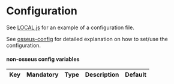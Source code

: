 # Configuration

See [LOCAL.js](https://github.com/ColuLocalNetwork/fuse-wallet-backend/blob/master/config/LOCAL.js) for an example of a configuration file.

See [osseus-config](https://github.com/colucom/osseus-config) for detailed explanation on how to set/use the configuration.

#### non-osseus config variables
|       Key       	| Mandatory 	|  Type  	|                 Description                 	| Default 	|
|:---------------:	|:---------:	|:------:	|:-------------------------------------------:	|:-------:	|
